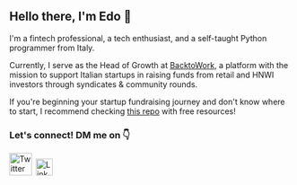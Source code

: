 ## Hello there, I'm Edo 👋

I'm a fintech professional, a tech enthusiast, and a self-taught Python programmer from Italy.

Currently, I serve as the Head of Growth at [BacktoWork](https://www.backtowork24.com), a platform with the mission to support Italian startups in raising funds from retail and HNWI investors through syndicates & community rounds.

If you're beginning your startup fundraising journey and don't know where to start, I recommend checking [this repo](https://github.com/regedo00/trw-startup-resources) with free resources!

### Let's connect! DM me on 👇
<a href="https://twitter.com/EdoardoReggiani"><img src="https://cdn.worldvectorlogo.com/logos/twitter-logo-2.svg" title="Twitter" alt="Twitter Account" width="40"/></a>&ensp;<a href="https://www.linkedin.com/in/edoardo-reggiani/"><img src="https://cdn.worldvectorlogo.com/logos/linkedin-icon-2.svg" title="Linkedin" alt="Linkedin Account" width="30"/></a>